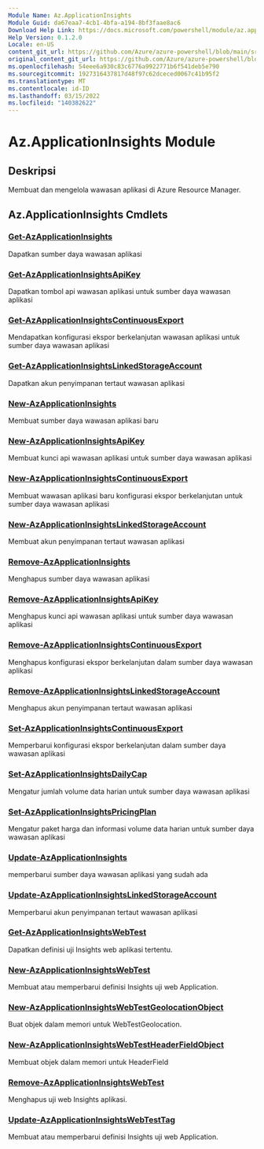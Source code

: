 ```yaml
---
Module Name: Az.ApplicationInsights
Module Guid: da67eaa7-4cb1-4bfa-a194-8bf3faae8ac6
Download Help Link: https://docs.microsoft.com/powershell/module/az.applicationinsights
Help Version: 0.1.2.0
Locale: en-US
content_git_url: https://github.com/Azure/azure-powershell/blob/main/src/ApplicationInsights/ApplicationInsights/help/Az.ApplicationInsights.md
original_content_git_url: https://github.com/Azure/azure-powershell/blob/main/src/ApplicationInsights/ApplicationInsights/help/Az.ApplicationInsights.md
ms.openlocfilehash: 54eee6a930c83c6776a9922771b6f541deb5e790
ms.sourcegitcommit: 1927316437817d48f97c62dceced0067c41b95f2
ms.translationtype: MT
ms.contentlocale: id-ID
ms.lasthandoff: 03/15/2022
ms.locfileid: "140382622"
---
```

# Az.ApplicationInsights Module
## Deskripsi
Membuat dan mengelola wawasan aplikasi di Azure Resource Manager.

## Az.ApplicationInsights Cmdlets
### [Get-AzApplicationInsights](Get-AzApplicationInsights.md)
Dapatkan sumber daya wawasan aplikasi

### [Get-AzApplicationInsightsApiKey](Get-AzApplicationInsightsApiKey.md)
Dapatkan tombol api wawasan aplikasi untuk sumber daya wawasan aplikasi

### [Get-AzApplicationInsightsContinuousExport](Get-AzApplicationInsightsContinuousExport.md)
Mendapatkan konfigurasi ekspor berkelanjutan wawasan aplikasi untuk sumber daya wawasan aplikasi

### [Get-AzApplicationInsightsLinkedStorageAccount](Get-AzApplicationInsightsLinkedStorageAccount.md)
Dapatkan akun penyimpanan tertaut wawasan aplikasi

### [New-AzApplicationInsights](New-AzApplicationInsights.md)
Membuat sumber daya wawasan aplikasi baru

### [New-AzApplicationInsightsApiKey](New-AzApplicationInsightsApiKey.md)
Membuat kunci api wawasan aplikasi untuk sumber daya wawasan aplikasi

### [New-AzApplicationInsightsContinuousExport](New-AzApplicationInsightsContinuousExport.md)
Membuat wawasan aplikasi baru konfigurasi ekspor berkelanjutan untuk sumber daya wawasan aplikasi

### [New-AzApplicationInsightsLinkedStorageAccount](New-AzApplicationInsightsLinkedStorageAccount.md)
Membuat akun penyimpanan tertaut wawasan aplikasi

### [Remove-AzApplicationInsights](Remove-AzApplicationInsights.md)
Menghapus sumber daya wawasan aplikasi

### [Remove-AzApplicationInsightsApiKey](Remove-AzApplicationInsightsApiKey.md)
Menghapus kunci api wawasan aplikasi untuk sumber daya wawasan aplikasi

### [Remove-AzApplicationInsightsContinuousExport](Remove-AzApplicationInsightsContinuousExport.md)
Menghapus konfigurasi ekspor berkelanjutan dalam sumber daya wawasan aplikasi

### [Remove-AzApplicationInsightsLinkedStorageAccount](Remove-AzApplicationInsightsLinkedStorageAccount.md)
Menghapus akun penyimpanan tertaut wawasan aplikasi

### [Set-AzApplicationInsightsContinuousExport](Set-AzApplicationInsightsContinuousExport.md)
Memperbarui konfigurasi ekspor berkelanjutan dalam sumber daya wawasan aplikasi

### [Set-AzApplicationInsightsDailyCap](Set-AzApplicationInsightsDailyCap.md)
Mengatur jumlah volume data harian untuk sumber daya wawasan aplikasi

### [Set-AzApplicationInsightsPricingPlan](Set-AzApplicationInsightsPricingPlan.md)
Mengatur paket harga dan informasi volume data harian untuk sumber daya wawasan aplikasi

### [Update-AzApplicationInsights](Update-AzApplicationInsights.md)
memperbarui sumber daya wawasan aplikasi yang sudah ada

### [Update-AzApplicationInsightsLinkedStorageAccount](Update-AzApplicationInsightsLinkedStorageAccount.md)
Memperbarui akun penyimpanan tertaut wawasan aplikasi

### [Get-AzApplicationInsightsWebTest](Get-AzApplicationInsightsWebTest.md)
Dapatkan definisi uji Insights web aplikasi tertentu.

### [New-AzApplicationInsightsWebTest](New-AzApplicationInsightsWebTest.md)
Membuat atau memperbarui definisi Insights uji web Application.

### [New-AzApplicationInsightsWebTestGeolocationObject](New-AzApplicationInsightsWebTestGeolocationObject.md)
Buat objek dalam memori untuk WebTestGeolocation.

### [New-AzApplicationInsightsWebTestHeaderFieldObject](New-AzApplicationInsightsWebTestHeaderFieldObject.md)
Membuat objek dalam memori untuk HeaderField

### [Remove-AzApplicationInsightsWebTest](Remove-AzApplicationInsightsWebTest.md)
Menghapus uji web Insights aplikasi.

### [Update-AzApplicationInsightsWebTestTag](Update-AzApplicationInsightsWebTestTag.md)
Membuat atau memperbarui definisi Insights uji web Application.

